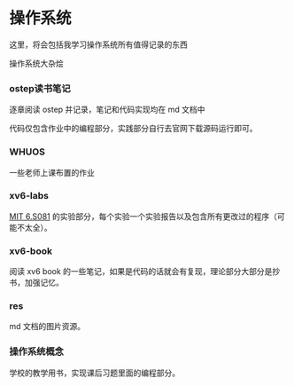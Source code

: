 # 操作系统

这里，将会包括我学习操作系统所有值得记录的东西

操作系统大杂烩

### ostep读书笔记

逐章阅读 ostep 并记录，笔记和代码实现均在 md 文档中

代码仅包含作业中的编程部分，实践部分自行去官网下载源码运行即可。

### WHUOS

一些老师上课布置的作业

### xv6-labs

[MIT 6.S081](https://pdos.csail.mit.edu/6.828/2020/) 的实验部分，每个实验一个实验报告以及包含所有更改过的程序（可能不太全）。

### xv6-book

阅读 xv6 book 的一些笔记，如果是代码的话就会有复现，理论部分大部分是抄书，加强记忆。

### res

md 文档的图片资源。

### 操作系统概念

学校的教学用书，实现课后习题里面的编程部分。
